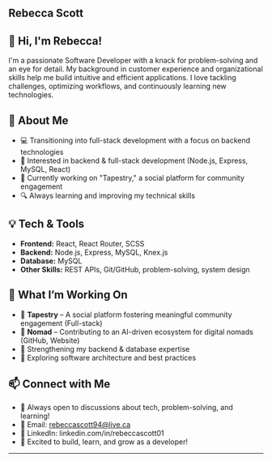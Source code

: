 ## Rebecca Scott

## 👋 Hi, I'm Rebecca!
I'm a passionate Software Developer with a knack for problem-solving and an eye for detail. My background in customer experience and organizational skills help me build intuitive and efficient applications. I love tackling challenges, optimizing workflows, and continuously learning new technologies.

## 🔹 About Me
- 💻 Transitioning into full-stack development with a focus on backend technologies
- 🎯 Interested in backend & full-stack development (Node.js, Express, MySQL, React)
- 🚀 Currently working on "Tapestry," a social platform for community engagement
- 🔍 Always learning and improving my technical skills

## 💡 Tech & Tools
- **Frontend:** React, React Router, SCSS
- **Backend:** Node.js, Express, MySQL, Knex.js
- **Database:** MySQL
- **Other Skills:** REST APIs, Git/GitHub, problem-solving, system design

## 📌 What I’m Working On
- 🔹 **Tapestry** – A social platform fostering meaningful community engagement (Full-stack)
- 🔹 **Nomad** – Contributing to an AI-driven ecosystem for digital nomads (GitHub, Website)
- 🔹 Strengthening my backend & database expertise
- 🔹 Exploring software architecture and best practices

## 📫 Connect with Me
- 💬 Always open to discussions about tech, problem-solving, and learning!
- 📧 Email: rebeccascott94@live.ca
- 🔗 LinkedIn: linkedin.com/in/rebeccascott01
- 🚀 Excited to build, learn, and grow as a developer!

---


